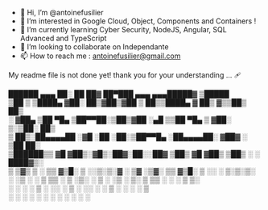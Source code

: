 - 👋 Hi, I’m @antoinefusilier
- 👀 I’m interested in Google Cloud, Object, Components and Containers !
- 🌱 I’m currently learning Cyber Security, NodeJS, Angular, SQL Advanced and TypeScript
- 💞️ I’m looking to collaborate on Independante
- 📫 How to reach me : antoinefusilier@gmail.com

My readme file is not done yet! thank you for your understanding ... 🩹

  ██████  ▄▄▄       ██░ ██  ██▓ ██▀███   ▄▄▄     ▄▄▄█████▓ ▒█████  </br>
▒██    ▒ ▒████▄    ▓██░ ██▒▓██▒▓██ ▒ ██▒▒████▄   ▓  ██▒ ▓▒▒██▒  ██▒</br>
░ ▓██▄   ▒██  ▀█▄  ▒██▀▀██░▒██▒▓██ ░▄█ ▒▒██  ▀█▄ ▒ ▓██░ ▒░▒██░  ██▒</br>
  ▒   ██▒░██▄▄▄▄██ ░▓█ ░██ ░██░▒██▀▀█▄  ░██▄▄▄▄██░ ▓██▓ ░ ▒██   ██░</br>
▒██████▒▒ ▓█   ▓██▒░▓█▒░██▓░██░░██▓ ▒██▒ ▓█   ▓██▒ ▒██▒ ░ ░ ████▓▒░</br>
▒ ▒▓▒ ▒ ░ ▒▒   ▓▒█░ ▒ ░░▒░▒░▓  ░ ▒▓ ░▒▓░ ▒▒   ▓▒█░ ▒ ░░   ░ ▒░▒░▒░ </br>
░ ░▒  ░ ░  ▒   ▒▒ ░ ▒ ░▒░ ░ ▒ ░  ░▒ ░ ▒░  ▒   ▒▒ ░   ░      ░ ▒ ▒░ </br>
░  ░  ░    ░   ▒    ░  ░░ ░ ▒ ░  ░░   ░   ░   ▒    ░      ░ ░ ░ ▒  </br>
      ░        ░  ░ ░  ░  ░ ░     ░           ░  ░            ░ ░  </br>
                                                                   </br>
                                                                   </br>
                                                                  


<!---
antoinefusilier/antoinefusilier is a ✨ special ✨ repository because its `README.md` (this file) appears on your GitHub profile.
You can click the Preview link to take a look at your changes.
--->
